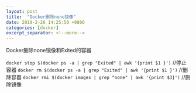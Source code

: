 ```yaml
---
layout: post
title:  "Docker删除none镜像"
date: 2019-2-26 14:25:50 +0800
categories: [docker]
excerpt_separator: <!--more-->
---
```

Docker删除none镜像和Exited的容器
<!--more-->

`docker stop $(docker ps -a | grep "Exited" | awk '{print $1 }')` //停止容器
`docker rm $(docker ps -a | grep "Exited" | awk '{print $1 }')` //删除容器
`docker rmi $(docker images | grep "none" | awk '{print $3}')` //删除镜像

